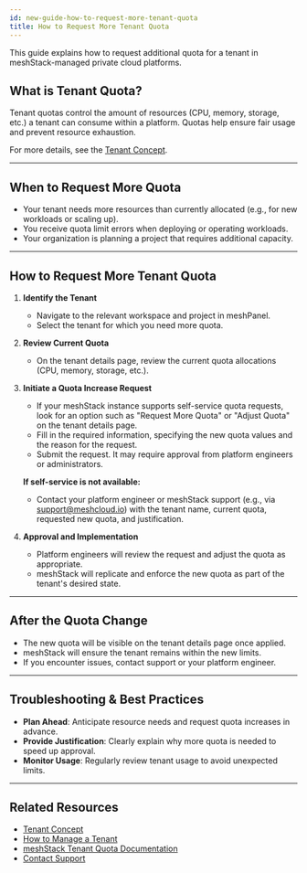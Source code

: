 ```yaml
---
id: new-guide-how-to-request-more-tenant-quota
title: How to Request More Tenant Quota
---
```


This guide explains how to request additional quota for a tenant in meshStack-managed private cloud platforms.

## What is Tenant Quota?
Tenant quotas control the amount of resources (CPU, memory, storage, etc.) a tenant can consume within a platform. Quotas help ensure fair usage and prevent resource exhaustion.

For more details, see the [Tenant Concept](new-concept-tenant#tenant-quota-private-cloud).

---

## When to Request More Quota
- Your tenant needs more resources than currently allocated (e.g., for new workloads or scaling up).
- You receive quota limit errors when deploying or operating workloads.
- Your organization is planning a project that requires additional capacity.

---

## How to Request More Tenant Quota

1. **Identify the Tenant**
   - Navigate to the relevant workspace and project in meshPanel.
   - Select the tenant for which you need more quota.

2. **Review Current Quota**
   - On the tenant details page, review the current quota allocations (CPU, memory, storage, etc.).

3. **Initiate a Quota Increase Request**
   - If your meshStack instance supports self-service quota requests, look for an option such as "Request More Quota" or "Adjust Quota" on the tenant details page.
   - Fill in the required information, specifying the new quota values and the reason for the request.
   - Submit the request. It may require approval from platform engineers or administrators.

   **If self-service is not available:**
   - Contact your platform engineer or meshStack support (e.g., via support@meshcloud.io) with the tenant name, current quota, requested new quota, and justification.

4. **Approval and Implementation**
   - Platform engineers will review the request and adjust the quota as appropriate.
   - meshStack will replicate and enforce the new quota as part of the tenant's desired state.

---

## After the Quota Change
- The new quota will be visible on the tenant details page once applied.
- meshStack will ensure the tenant remains within the new limits.
- If you encounter issues, contact support or your platform engineer.

---

## Troubleshooting & Best Practices
- **Plan Ahead**: Anticipate resource needs and request quota increases in advance.
- **Provide Justification**: Clearly explain why more quota is needed to speed up approval.
- **Monitor Usage**: Regularly review tenant usage to avoid unexpected limits.

---

## Related Resources
- [Tenant Concept](new-concept-tenant#tenant-quota-private-cloud)
- [How to Manage a Tenant](new-guide-how-to-manage-a-tenant)
- [meshStack Tenant Quota Documentation](meshcloud.tenant-quota)
- [Contact Support](mailto:support@meshcloud.io)
